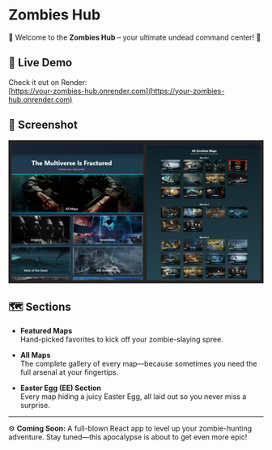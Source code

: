 # Zombies Hub

👾 Welcome to the **Zombies Hub** – your ultimate undead command center! 👾

## 🚀 Live Demo

Check it out on Render:  
[https://your-zombies-hub.onrender.com](https://your-zombies-hub.onrender.com)

## 📸 Screenshot

![App Screenshot](src/assets/images/GHRM.jpg)

## 🗺️ Sections

- **Featured Maps**  
  Hand-picked favorites to kick off your zombie-slaying spree.

- **All Maps**  
  The complete gallery of every map—because sometimes you need the full arsenal at your fingertips.

- **Easter Egg (EE) Section**  
  Every map hiding a juicy Easter Egg, all laid out so you never miss a surprise.

---

⚙️ **Coming Soon:** A full-blown React app to level up your zombie-hunting adventure. Stay tuned—this apocalypse is about to get even more epic!  
